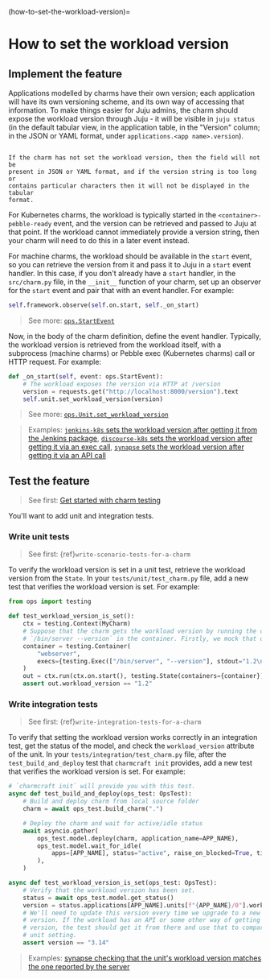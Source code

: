 (how-to-set-the-workload-version)=
# How to set the workload version

## Implement the feature

Applications modelled by charms have their own version; each application
will have its own versioning scheme, and its own way of accessing that
information. To make things easier for Juju admins, the charm should expose the
workload version through Juju - it will be visible in `juju status` (in the
default tabular view, in the application table, in the "Version" column; in the
JSON or YAML format, under `applications.<app name>.version`).

```{note}

If the charm has not set the workload version, then the field will not be
present in JSON or YAML format, and if the version string is too long or
contains particular characters then it will not be displayed in the tabular
format.
```

For Kubernetes charms, the workload is typically started in the
`<container>-pebble-ready` event, and the version can be retrieved and passed
to Juju at that point. If the workload cannot immediately provide a version
string, then your charm will need to do this in a later event instead.

For machine charms, the workload should be available in the `start` event, so
you can retrieve the version from it and pass it to Juju in a `start` event
handler. In this case, if you don't already have a `start` handler, in the
`src/charm.py` file, in the `__init__` function of your charm, set up an
observer for the `start` event and pair that with an event handler. For example:

```python
self.framework.observe(self.on.start, self._on_start)
```

> See more: [`ops.StartEvent`](https://ops.readthedocs.io/en/latest/reference/ops.html#ops.StartEvent)

Now, in the body of the charm definition, define the event handler. Typically,
the workload version is retrieved from the workload itself, with a subprocess
(machine charms) or Pebble exec (Kubernetes charms) call or HTTP request. For
example:

```python
def _on_start(self, event: ops.StartEvent):
    # The workload exposes the version via HTTP at /version
    version = requests.get("http://localhost:8000/version").text
    self.unit.set_workload_version(version)
```

> See more: [`ops.Unit.set_workload_version`](https://ops.readthedocs.io/en/latest/reference/ops.html#ops.Unit.set_workload_version)

> Examples: [`jenkins-k8s` sets the workload version after getting it from the Jenkins package](https://github.com/canonical/jenkins-k8s-operator/blob/29e9b652714bd8314198965c41a60f5755dd381c/src/charm.py#L115), [`discourse-k8s` sets the workload version after getting it via an exec call](https://github.com/canonical/discourse-k8s-operator/blob/f523b29f909c69da7b9510b581dfcc2309698222/src/charm.py#L581), [`synapse` sets the workload version after getting it via an API call](https://github.com/canonical/synapse-operator/blob/778bcd414644c922373d542a304be14866835516/src/charm.py#L265)

## Test the feature

> See first: [Get started with charm testing](https://juju.is/docs/sdk/get-started-with-charm-testing)

You'll want to add unit and integration tests.

### Write unit tests

> See first: {ref}`write-scenario-tests-for-a-charm`

To verify the workload version is set in a unit test, retrieve the workload
version from the `State`. In your `tests/unit/test_charm.py` file, add a
new test that verifies the workload version is set. For example:

```python
from ops import testing

def test_workload_version_is_set():
    ctx = testing.Context(MyCharm)
    # Suppose that the charm gets the workload version by running the command
    # `/bin/server --version` in the container. Firstly, we mock that out:
    container = testing.Container(
        "webserver",
        execs={testing.Exec(["/bin/server", "--version"], stdout="1.2\n")},
    )
    out = ctx.run(ctx.on.start(), testing.State(containers={container}))
    assert out.workload_version == "1.2"
```

### Write integration tests

> See first: {ref}`write-integration-tests-for-a-charm`

To verify that setting the workload version works correctly in an integration test, get the status
of the model, and check the `workload_version` attribute of the unit. In your
`tests/integration/test_charm.py` file, after the `test_build_and_deploy` test
that `charmcraft init` provides, add a new test that verifies the workload
version is set. For example:

```python
# `charmcraft init` will provide you with this test.
async def test_build_and_deploy(ops_test: OpsTest):
    # Build and deploy charm from local source folder
    charm = await ops_test.build_charm(".")

    # Deploy the charm and wait for active/idle status
    await asyncio.gather(
        ops_test.model.deploy(charm, application_name=APP_NAME),
        ops_test.model.wait_for_idle(
            apps=[APP_NAME], status="active", raise_on_blocked=True, timeout=1000
        ),
    )

async def test_workload_version_is_set(ops_test: OpsTest):
    # Verify that the workload version has been set.
    status = await ops_test.model.get_status()
    version = status.applications[APP_NAME].units[f"{APP_NAME}/0"].workload_version
    # We'll need to update this version every time we upgrade to a new workload
    # version. If the workload has an API or some other way of getting the
    # version, the test should get it from there and use that to compare to the
    # unit setting.
    assert version == "3.14"
```

<!---
No "see more" link: this is not currently documented in the pylibjuju docs.
-->

> Examples: [synapse checking that the unit's workload version matches the one reported by the server](https://github.com/canonical/synapse-operator/blob/778bcd414644c922373d542a304be14866835516/tests/integration/test_charm.py#L139)
